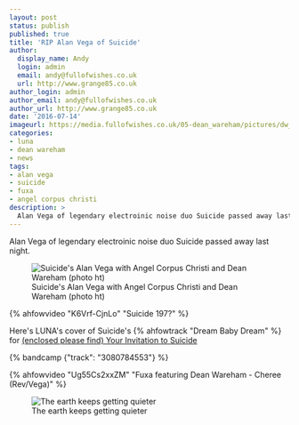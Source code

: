 ```yaml
---
layout: post
status: publish
published: true
title: 'RIP Alan Vega of Suicide'
author:
  display_name: Andy
  login: admin
  email: andy@fullofwishes.co.uk
  url: http://www.grange85.co.uk
author_login: admin
author_email: andy@fullofwishes.co.uk
author_url: http://www.grange85.co.uk
date: '2016-07-14'
imageurl: https://media.fullofwishes.co.uk/05-dean_wareham/pictures/dw_angel_vega_ht.jpg
categories:
- luna
- dean wareham
- news
tags:
- alan vega
- suicide
- fuxa
- angel corpus christi
description: >
  Alan Vega of legendary electroinic noise duo Suicide passed away last night.
---
```

<p class="lead">Alan Vega of legendary electroinic noise duo Suicide passed away last night.</p>

<figure class="caption aligncenter"><img src="https://media.fullofwishes.co.uk/05-dean_wareham/pictures/dw_angel_vega_ht.jpg" alt="Suicide's Alan Vega with Angel Corpus Christi and Dean Wareham (photo ht)" /><figcaption class="caption-text">Suicide's Alan Vega with Angel Corpus Christi and Dean Wareham (photo ht)</figcaption></figure>

{% ahfowvideo "K6Vrf-CjnLo" "Suicide 197?" %}

<p>Here's LUNA's cover of Suicide's {% ahfowtrack "Dream Baby Dream" %} for <a href="/database/luna/releases/luna-your-invitation-to-suicide/">(enclosed please find) Your Invitation to Suicide</a></p>
{% bandcamp {"track": "3080784553"} %}

{% ahfowvideo "Ug55Cs2xxZM" "Fuxa featuring Dean Wareham - Cheree (Rev/Vega)" %}

<figure class="caption aligncenter"><img src="https://media.fullofwishes.co.uk/00-misc/pictures/alan_vega_lemmy_ht.jpg" alt="The earth keeps getting quieter" /><figcaption class="caption-text">The earth keeps getting quieter</figcaption></figure>
